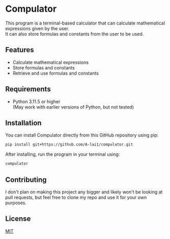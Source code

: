 # Compulator

This program is a terminal-based calculator that can calculate mathematical expressions given by the user.  
It can also store formulas and constants from the user to be used.

## Features
- Calculate mathematical expressions
- Store formulas and constants
- Retrieve and use formulas and constants

## Requirements
- Python 3.11.5 or higher  
  (May work with earlier versions of Python, but not tested)

## Installation

You can install Compulator directly from this GitHub repository using pip:

```bash
pip install git+https://github.com/A-lai1/compulator.git
```

After installing, run the program in your terminal using:
```bash
compulator
```

## Contributing
I don't plan on making this project any bigger and likely won't be looking at pull requests, but feel free to 
clone my repo and use it for your own purposes.

## License
[MIT](https://choosealicense.com/licenses/mit/)